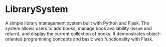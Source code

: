 # LibrarySystem
A simple library management system built with Python and Flask. The system allows users to add books, manage book availability (issue and return), and display the current collection of books. It demonstrates object-oriented programming concepts and basic web functionality with Flask.
